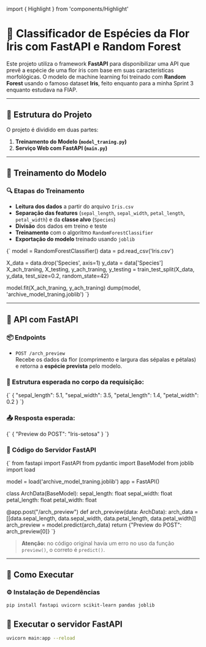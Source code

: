 import { Highlight } from 'components/Highlight'

# 🌸 Classificador de Espécies da Flor Íris com FastAPI e Random Forest

Este projeto utiliza o framework **FastAPI** para disponibilizar uma API que prevê a espécie de uma flor íris com base em suas características morfológicas. O modelo de machine learning foi treinado com **Random Forest** usando o famoso dataset **Iris**, feito enquanto para a minha Sprint 3 enquanto estudava na FIAP.

---

## 📁 Estrutura do Projeto

O projeto é dividido em duas partes:

1. **Treinamento do Modelo (`model_traning.py`)**
2. **Serviço Web com FastAPI (`main.py`)**

---

## 🧠 Treinamento do Modelo

### 🔍 Etapas do Treinamento

- **Leitura dos dados** a partir do arquivo `Iris.csv`
- **Separação das features** (`sepal_length`, `sepal_width`, `petal_length`, `petal_width`) e da **classe alvo** (`Species`)
- **Divisão** dos dados em treino e teste
- **Treinamento** com o algoritmo `RandomForestClassifier`
- **Exportação do modelo** treinado usando `joblib`

<Highlight language="python">
{`
model = RandomForestClassifier()
data = pd.read_csv('Iris.csv')

X_data = data.drop('Species', axis=1)
y_data = data['Species']
X_ach_traning, X_testing, y_ach_traning, y_testing = train_test_split(X_data, y_data, test_size=0.2, random_state=42)

model.fit(X_ach_traning, y_ach_traning)
dump(model, 'archive_model_traning.joblib')
`}
</Highlight>

---

## 🚀 API com FastAPI

### 📦 Endpoints

- `POST /arch_preview`  
  Recebe os dados da flor (comprimento e largura das sépalas e pétalas) e retorna a **espécie prevista** pelo modelo.

### 🔄 Estrutura esperada no corpo da requisição:

<Highlight language="json">
{`
{
  "sepal_length": 5.1,
  "sepal_width": 3.5,
  "petal_length": 1.4,
  "petal_width": 0.2
}
`}
</Highlight>

### 📤 Resposta esperada:

<Highlight language="json">
{`
{
  "Preview do POST": "Iris-setosa"
}
`}
</Highlight>

### 🧩 Código do Servidor FastAPI

<Highlight language="python">
{`
from fastapi import FastAPI
from pydantic import BaseModel
from joblib import load

model = load('archive_model_traning.joblib')
app = FastAPI()

class ArchData(BaseModel):
    sepal_length: float
    sepal_width: float
    petal_length: float
    petal_width: float

@app.post("/arch_preview")
def arch_preview(data: ArchData):
    arch_data = [[data.sepal_length, data.sepal_width, data.petal_length, data.petal_width]]
    arch_preview = model.predict(arch_data)
    return {"Preview do POST": arch_preview[0]}
`}
</Highlight>

> **Atenção:** no código original havia um erro no uso da função `preview()`, o correto é `predict()`.

---

## 🧪 Como Executar

### ⚙️ Instalação de Dependências

```bash
pip install fastapi uvicorn scikit-learn pandas joblib
```

## 🚦 Executar o servidor FastAPI
```bash
uvicorn main:app --reload
```
